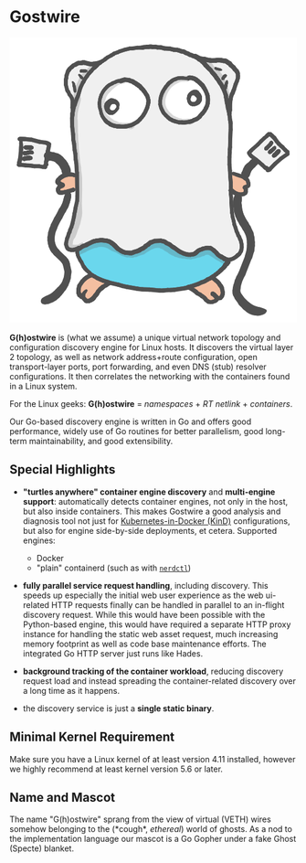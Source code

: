 # Gostwire

![G(h)ostwire mascot](media/gostwire-gr.png ':class=gwmascot')

**G(h)ostwire** is (what we assume) a unique virtual network topology and
configuration discovery engine for Linux hosts. It discovers the virtual layer 2
topology, as well as network address+route configuration, open transport-layer
ports, port forwarding, and even DNS (stub) resolver configurations. It then
correlates the networking with the containers found in a Linux system.

For the Linux geeks: **G(h)ostwire** = _namespaces_ + _RT netlink_ +
_containers_.

Our Go-based discovery engine is written in Go and offers good performance,
widely use of Go routines for better parallelism, good long-term
maintainability, and good extensibility.

## Special Highlights

- **"turtles anywhere" container engine discovery** and **multi-engine
  support**: automatically detects container engines, not only in the host, but
  also inside containers. This makes Gostwire a good analysis and diagnosis tool
  not just for [Kubernetes-in-Docker
  (KinD)](https://github.com/kubernetes-sigs/kind) configurations, but also for
  engine side-by-side deployments, et cetera. Supported engines:
  - Docker
  - "plain" containerd (such as with
    [`nerdctl`](https://github.com/containerd/nerdctl))

- **fully parallel service request handling**, including discovery. This speeds
  up especially the initial web user experience as the web ui-related HTTP
  requests finally can be handled in parallel to an in-flight discovery request.
  While this would have been possible with the Python-based engine, this would
  have required a separate HTTP proxy instance for handling the static web asset
  request, much increasing memory footprint as well as code base maintenance
  efforts. The integrated Go HTTP server just runs like Hades.

- **background tracking of the container workload**, reducing discovery request
  load and instead spreading the container-related discovery over a long time as
  it happens.

- the discovery service is just a **single static binary**.

## Minimal Kernel Requirement

Make sure you have a Linux kernel of at least version 4.11 installed, however we
highly recommend at least kernel version 5.6 or later.

## Name and Mascot

The name "G(h)ostwire" sprang from the view of virtual (VETH) wires somehow
belonging to the (\*cough\*, _ethereal_) world of ghosts. As a nod to the
implementation language our mascot is a Go Gopher under a fake Ghost (Specte)
blanket.
